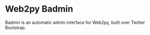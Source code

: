 # Web2py Badmin 

Badmin is an automatic admin interface for Web2py, built over Twitter Bootstrap.

